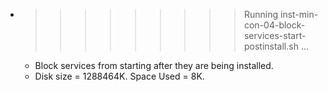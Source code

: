 * >>>>>>>>> Running inst-min-con-04-block-services-start-postinstall.sh ...
  * Block services from starting after they are being installed.
  * Disk size = 1288464K. Space Used = 8K.
